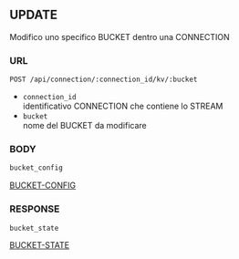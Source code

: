 ## UPDATE

Modifico uno specifico BUCKET dentro una CONNECTION


### URL

```
POST /api/connection/:connection_id/kv/:bucket
```

- `connection_id`  
identificativo CONNECTION che contiene lo STREAM
- `bucket`  
nome del BUCKET da modificare


### BODY

```typescript
bucket_config
```

[BUCKET-CONFIG](./def/bucket-config.md)


### RESPONSE

```
bucket_state
```

[BUCKET-STATE](./def/bucket-state.md)

